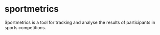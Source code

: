 # sportmetrics
Sportmetrics is a tool for tracking and analyse the results of participants in sports competitions.
